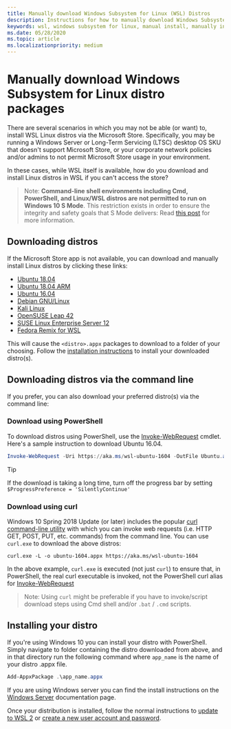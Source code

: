 ```yaml
---
title: Manually download Windows Subsystem for Linux (WSL) Distros
description: Instructions for how to manually download Windows Subsystem for Linux distributions.
keywords: wsl, windows subsystem for linux, manual install, manually install, microsoft store, windows 10s, curl, Add-AppxPackage, Long-Term Servicing, LTSC
ms.date: 05/28/2020
ms.topic: article
ms.localizationpriority: medium
---
```


# Manually download Windows Subsystem for Linux distro packages

There are several scenarios in which you may not be able (or want) to, install WSL Linux distros via the Microsoft Store. Specifically, you may be running a Windows Server or Long-Term Servicing (LTSC) desktop OS SKU that doesn't support Microsoft Store, or your corporate network policies and/or admins to not permit Microsoft Store usage in your environment.

In these cases, while WSL itself is available, how do you download and install Linux distros in WSL if you can't access the store?

> Note: **Command-line shell environments including Cmd, PowerShell, and Linux/WSL distros are not permitted to run on Windows 10 S Mode**. This restriction exists in order to ensure the integrity and safety goals that S Mode delivers: Read [this post](https://blogs.msdn.microsoft.com/commandline/2017/05/18/will-linux-distros-run-on-windows-10-s/) for more information.

## Downloading distros

If the Microsoft Store app is not available, you can download and manually install Linux distros by clicking these links:
* [Ubuntu 18.04](https://aka.ms/wsl-ubuntu-1804)
* [Ubuntu 18.04 ARM](https://aka.ms/wsl-ubuntu-1804-arm)
* [Ubuntu 16.04](https://aka.ms/wsl-ubuntu-1604)
* [Debian GNU/Linux](https://aka.ms/wsl-debian-gnulinux)
* [Kali Linux](https://aka.ms/wsl-kali-linux-new)
* [OpenSUSE Leap 42](https://aka.ms/wsl-opensuse-42)
* [SUSE Linux Enterprise Server 12](https://aka.ms/wsl-sles-12)
* [Fedora Remix for WSL](https://github.com/WhitewaterFoundry/WSLFedoraRemix/releases/)

This will cause the `<distro>.appx` packages to download to a folder of your choosing. Follow the [installation instructions](#installing-your-distro) to install your downloaded distro(s).

## Downloading distros via the command line
If you prefer, you can also download your preferred distro(s) via the command line:

 ### Download using PowerShell
 To download distros using PowerShell, use the [Invoke-WebRequest](https://docs.microsoft.com/powershell/module/microsoft.powershell.utility/invoke-webrequest?view=powershell-5.1) cmdlet. Here's a sample instruction to download Ubuntu 16.04.

```powershell
Invoke-WebRequest -Uri https://aka.ms/wsl-ubuntu-1604 -OutFile Ubuntu.appx -UseBasicParsing
```

> [!TIP]
> If the download is taking a long time, turn off the progress bar by setting `$ProgressPreference = 'SilentlyContinue'`

### Download using curl
Windows 10 Spring 2018 Update (or later) includes the popular [curl command-line utility](https://curl.haxx.se/) with which you can invoke web requests (i.e. HTTP GET, POST, PUT, etc. commands) from the command line. You can use `curl.exe` to download the above distros:

```console
curl.exe -L -o ubuntu-1604.appx https://aka.ms/wsl-ubuntu-1604
```

In the above example, `curl.exe` is executed (not just `curl`) to ensure that, in PowerShell, the real curl executable is invoked, not the PowerShell curl alias for [Invoke-WebRequest](https://docs.microsoft.com/powershell/module/microsoft.powershell.utility/invoke-webrequest?view=powershell-6)

> Note: Using `curl` might be preferable if you have to invoke/script download steps using Cmd shell and/or `.bat` / `.cmd` scripts.

## Installing your distro
If you're using Windows 10 you can install your distro with PowerShell. Simply navigate to folder containing the distro downloaded from above, and in that directory run the following command where `app_name` is the name of your distro .appx file.  
```Powershell
Add-AppxPackage .\app_name.appx
```

If you are using Windows server you can find the install instructions on the [Windows Server](install-on-server.md) documentation page.

Once your distribution is installed, follow the normal instructions to [update to WSL 2](./install-win10.md#update-to-wsl-2) or [create a new user account and password](./user-support.md).
